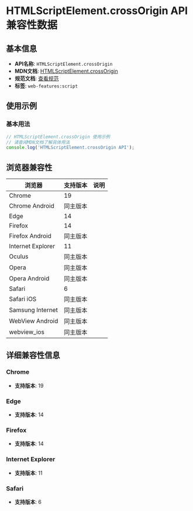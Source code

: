 # HTMLScriptElement.crossOrigin API 兼容性数据

## 基本信息

- **API名称**: `HTMLScriptElement.crossOrigin`
- **MDN文档**: [HTMLScriptElement.crossOrigin](https://developer.mozilla.org/docs/Web/API/HTMLScriptElement/crossOrigin)
- **规范文档**: [查看规范](https://html.spec.whatwg.org/multipage/scripting.html#dom-script-crossorigin)
- **标签**: `web-features:script`

## 使用示例

### 基本用法

```javascript
// HTMLScriptElement.crossOrigin 使用示例
// 请查阅MDN文档了解具体用法
console.log('HTMLScriptElement.crossOrigin API');
```

## 浏览器兼容性

| 浏览器 | 支持版本 | 说明 |
|--------|----------|------|
| Chrome | 19 |  |
| Chrome Android | 同主版本 |  |
| Edge | 14 |  |
| Firefox | 14 |  |
| Firefox Android | 同主版本 |  |
| Internet Explorer | 11 |  |
| Oculus | 同主版本 |  |
| Opera | 同主版本 |  |
| Opera Android | 同主版本 |  |
| Safari | 6 |  |
| Safari iOS | 同主版本 |  |
| Samsung Internet | 同主版本 |  |
| WebView Android | 同主版本 |  |
| webview_ios | 同主版本 |  |

## 详细兼容性信息

### Chrome

- **支持版本**: 19

### Edge

- **支持版本**: 14

### Firefox

- **支持版本**: 14

### Internet Explorer

- **支持版本**: 11

### Safari

- **支持版本**: 6

